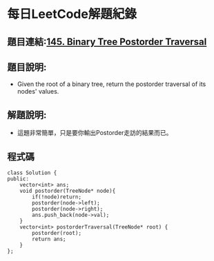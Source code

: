 # 每日LeetCode解題紀錄
## 題目連結:[145. Binary Tree Postorder Traversal](https://leetcode.com/problems/binary-tree-postorder-traversal/description/?envType=daily-question&envId=2024-08-25)
## 題目說明:
- Given the root of a binary tree, return the postorder traversal of its nodes' values.
## 解題說明:
- 這題非常簡單，只是要你輸出Postorder走訪的結果而已。
## 程式碼
```
class Solution {
public:
    vector<int> ans;
    void postorder(TreeNode* node){
        if(!node)return;
        postorder(node->left);
        postorder(node->right);
        ans.push_back(node->val);
    }
    vector<int> postorderTraversal(TreeNode* root) {
        postorder(root);
        return ans;
    }
};
```
